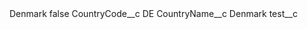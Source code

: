<?xml version="1.0" encoding="UTF-8"?>
<CustomMetadata xmlns="http://soap.sforce.com/2006/04/metadata" xmlns:xsi="http://www.w3.org/2001/XMLSchema-instance" xmlns:xsd="http://www.w3.org/2001/XMLSchema">
    <label>Denmark</label>
    <protected>false</protected>
    <values>
        <field>CountryCode__c</field>
        <value xsi:type="xsd:string">DE</value>
    </values>
    <values>
        <field>CountryName__c</field>
        <value xsi:type="xsd:string">Denmark</value>
    </values>
    <values>
        <field>test__c</field>
        <value xsi:nil="true"/>
    </values>
</CustomMetadata>

